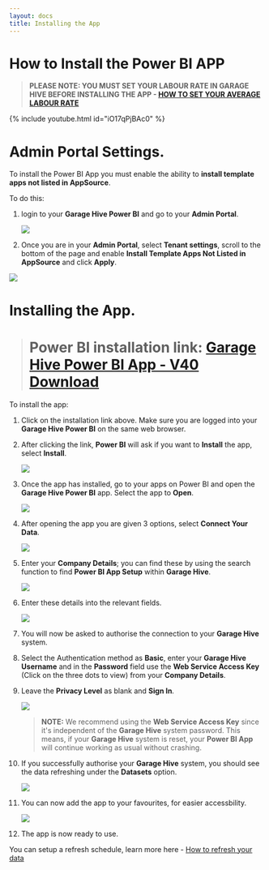 ```yaml
---
layout: docs
title: Installing the App
---
```


#   How to Install the Power BI APP

> **PLEASE NOTE: YOU MUST SET YOUR LABOUR RATE IN GARAGE HIVE BEFORE INSTALLING THE APP -  [HOW TO SET YOUR AVERAGE LABOUR RATE](https://docs.garagehive.co.uk/docs/powerbi-labourrate.html "Set Average Labour Rate")** 

{% include youtube.html id="iO17qPjBAc0" %}

# **Admin Portal Settings.**

To install the Power BI App you must enable the ability to **install template apps not listed in AppSource**.

To do this:
1. login to your **Garage Hive Power BI** and go to your **Admin Portal**. 

   ![](media/powerbi-admin.png)

2. Once you are in your **Admin Portal**, select **Tenant settings**, scroll to the bottom of the page and enable **Install Template Apps Not Listed in AppSource** and click **Apply**. 

![](media/powerbi-admin-install-template-apps.png)

# **Installing the App.**

> # Power BI installation link: [Garage Hive Power BI App - V40 Download](https://app.powerbi.com/groups/me/apps/739eb02b-643e-4bc3-a9ae-61191a89452d/package/5036903e-cde3-4bc5-9283-9021165f710bThVxZIUdgL9VO1ue4llxtcWiA6Xy1Q6IF19Rn1oo94g/install?ownerId=1bde89ad-b4ce-45df-a919-e1e08e47294d&referrer=l.facebook.com&forceRedirectToPowerBiPortal=true "Power BI V40 Download")

To install the app:
1. Click on the installation link above. Make sure you are logged into your **Garage Hive Power BI** on the same web browser. 
2. After clicking the link, **Power BI** will ask if you want to **Install** the app, select **Install**. 

   ![](media/powerbi-app-install.png)

2. Once the app  has installed, go to your apps on Power BI and open the **Garage Hive Power BI** app. Select the app to **Open**.

   ![](media/powerbi-app-open.png)

3. After opening the app you are given 3 options, select **Connect Your Data**.

   ![](media/powerbi-app-connect.png)

4. Enter your **Company Details**; you can find these by using the search function to find **Power BI App Setup** within **Garage Hive**.

   ![](media/powerbi-tennant.png)

5. Enter these details into the relevant fields. 

   ![](media/powerbi-connect-id.png)

5. You will now be asked to authorise the connection to your **Garage Hive** system. 
6. Select the Authentication method as **Basic**, enter your **Garage Hive Username** and in the **Password** field use the **Web Service Access Key** (Click on the three dots to view) from your **Company Details**.
7. Leave the **Privacy Level** as blank and **Sign In**.  

   ![](media/powerbi-auth.png)

   > **NOTE:** We recommend using the **Web Service Access Key** since it's independent of the **Garage Hive** system password. This means, if your **Garage Hive** system is reset, your **Power BI App** will continue working as usual without crashing.

8. If you successfully authorise your **Garage Hive** system, you should see the data refreshing under the **Datasets** option.

   ![](media/powerbi-data-refreshing.png)

9. You can now add the app to your favourites, for easier accessbility.

   ![](media/powerbi-app-favourite.png)

10. The app is now ready to use. 

You can setup a refresh schedule, learn more here - [How to refresh your data](https://docs.garagehive.co.uk/docs/powerbi-refresh-data.html "How to refresh your data")
